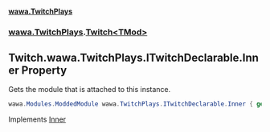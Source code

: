 #### [wawa.TwitchPlays](index.md 'index')
### [wawa.TwitchPlays](wawa.TwitchPlays.md 'wawa.TwitchPlays').[Twitch&lt;TMod&gt;](Twitch{TMod}.md 'wawa.TwitchPlays.Twitch<TMod>')

## Twitch<TMod>.wawa.TwitchPlays.ITwitchDeclarable.Inner Property

Gets the module that is attached to this instance.

```csharp
wawa.Modules.ModdedModule wawa.TwitchPlays.ITwitchDeclarable.Inner { get; }
```

Implements [Inner](ITwitchDeclarable.Inner.md 'wawa.TwitchPlays.ITwitchDeclarable.Inner')